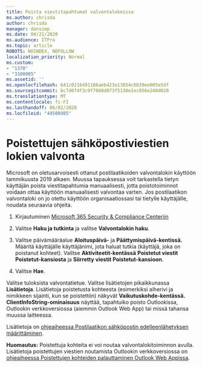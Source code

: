 ```yaml
---
title: Poista viestitapahtumat valvontalokeissa
ms.author: chrisda
author: chrisda
manager: dansimp
ms.date: 04/21/2020
ms.audience: ITPro
ms.topic: article
ROBOTS: NOINDEX, NOFOLLOW
localization_priority: Normal
ms.custom:
- "1370"
- "3100005"
ms.assetid: ''
ms.openlocfilehash: 641c0216491186aeb423a13854c6b39ee005e5df
ms.sourcegitcommit: bc7d6f4f3c9f7060d073f5130e1ec856e248d020
ms.translationtype: MT
ms.contentlocale: fi-FI
ms.lasthandoff: 06/02/2020
ms.locfileid: "44508985"
---
```

# <a name="audit-logs-for-deleted-email-messages"></a>Poistettujen sähköpostiviestien lokien valvonta

Microsoft on oletusarvoisesti ottanut postilaatikoiden valvontalokin käyttöön tammikuusta 2019 alkaen. Muussa tapauksessa voit tarkastella tietyn käyttäjän poista viestitapahtumia manuaalisesti, jotta poistotoiminnot voidaan ottaa käyttöön manuaalisesti valvontaa varten. Jos postilaatikon valvontaloki on jo otettu käyttöön organisaatiossasi tai tietylle käyttäjälle, noudata seuraavia ohjeita.

1. Kirjautuminen [Microsoft 365 Security & Compliance Centeriin](https://protection.office.com/)

2. Valitse **Haku ja tutkinta** ja valitse **Valvontalokin haku**.

3. Valitse päivämääräalue **Aloituspäivä-** ja **Päättymispäivä-kentissä.** Määritä käyttäjälle käyttäjänimi, jota haluat tutkia (käyttäjä, joka on poistanut kohteet). Valitse **Aktiviteetit-kentässä** **Poistetut viestit Poistetut-kansiosta** ja **Siirretty viestit Poistetut-kansioon**.

4. Valitse **Hae**.

Valitse tuloksista valvontatietue. Valitse lisätietojen pikaikkunassa **Lisätietoja**. Lisätietoja poistetusta kohteesta (esimerkiksi aiherivi ja nimikkeen sijainti, kun se poistettiin) näkyvät **Vaikutuskohde-kentässä.** **ClientInfoString-ominaisuus** näyttää, tapahtuiko poisto Outlookissa, Outlookin verkkoversiossa (aiemmin Outlook Web App) tai missä tahansa muussa laitteessa.

Lisätietoja on [ohjeaiheessa Postilaatikon sähköpostin edelleenlähetyksen määrittäminen](https://docs.microsoft.com/microsoft-365/compliance/auditing-troubleshooting-scenarios#determine-if-a-user-deleted-email-items).

**Huomautus:** Poistettuja kohteita ei voi noutaa valvontalokitoiminnon avulla. Lisätietoja poistettujen viestien noutamista Outlookin verkkoversiossa on [ohjeaiheessa Poistettujen kohteiden palauttaminen Outlook Web Appissa](https://support.office.com/article/C3D8FC15-EEEF-4F1C-81DF-E27964B7EDD4).
